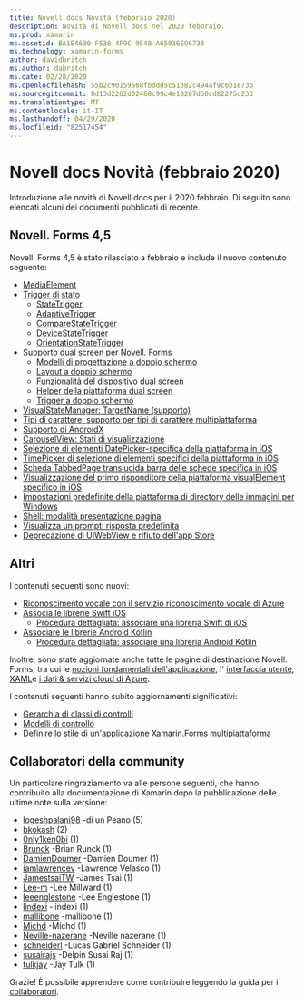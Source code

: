```yaml
---
title: Novell docs Novità (febbraio 2020)
description: Novità di Novell docs nel 2020 febbraio.
ms.prod: xamarin
ms.assetid: BA1E4630-F538-4F9C-9548-A65036E96738
ms.technology: xamarin-forms
author: davidbritch
ms.author: dabritch
ms.date: 02/28/2020
ms.openlocfilehash: 55b2c90159568fbddd5c51382c494af9c6b1e73b
ms.sourcegitcommit: 8d13d2262d02468c99c4e18207d50cd82275d233
ms.translationtype: MT
ms.contentlocale: it-IT
ms.lasthandoff: 04/29/2020
ms.locfileid: "82517454"
---
```

# <a name="xamarin-docs-whats-new-february-2020"></a>Novell docs Novità (febbraio 2020)

Introduzione alle novità di Novell docs per il 2020 febbraio. Di seguito sono elencati alcuni dei documenti pubblicati di recente.

## <a name="xamarinforms-45"></a>Novell. Forms 4,5

Novell. Forms 4,5 è stato rilasciato a febbraio e include il nuovo contenuto seguente:

- [MediaElement](~/xamarin-forms/user-interface/mediaelement.md)
- [Trigger di stato](~/xamarin-forms/app-fundamentals/triggers.md#state-triggers)
  - [StateTrigger](~/xamarin-forms/app-fundamentals/triggers.md#state-trigger)
  - [AdaptiveTrigger](~/xamarin-forms/app-fundamentals/triggers.md#adaptive-trigger)
  - [CompareStateTrigger](~/xamarin-forms/app-fundamentals/triggers.md#compare-state-trigger)
  - [DeviceStateTrigger](~/xamarin-forms/app-fundamentals/triggers.md#device-state-trigger)
  - [OrientationStateTrigger](~/xamarin-forms/app-fundamentals/triggers.md#orientation-state-trigger)
- [Supporto dual screen per Novell. Forms](~/xamarin-forms/app-fundamentals/dual-screen/index.md)
  - [Modelli di progettazione a doppio schermo](~/xamarin-forms/app-fundamentals/dual-screen/design-patterns.md)
  - [Layout a doppio schermo](~/xamarin-forms/app-fundamentals/dual-screen/twopaneview.md)
  - [Funzionalità del dispositivo dual screen](~/xamarin-forms/app-fundamentals/dual-screen/dual-screen-info.md)
  - [Helper della piattaforma dual screen](~/xamarin-forms/app-fundamentals/dual-screen/dual-screen-helper.md)
  - [Trigger a doppio schermo](~/xamarin-forms/app-fundamentals/dual-screen/triggers.md)  
- [VisualStateManager: TargetName (supporto)](~/xamarin-forms/user-interface/visual-state-manager.md#set-state-on-multiple-elements)
- [Tipi di carattere: supporto per tipi di carattere multipiattaforma](~/xamarin-forms/user-interface/text/fonts.md#use-a-custom-font)
- [Supporto di AndroidX](~/xamarin-forms/platform/android/androidx-migration.md)
- [CarouselView: Stati di visualizzazione](~/xamarin-forms/user-interface/carouselview/interaction.md#define-visual-states)
- [Selezione di elementi DatePicker-specifica della piattaforma in iOS](~/xamarin-forms/platform/ios/datepicker-selection.md)
- [TimePicker di selezione di elementi specifici della piattaforma in iOS](~/xamarin-forms/platform/ios/timepicker-selection.md)
- [Scheda TabbedPage translucida barra delle schede specifica in iOS](~/xamarin-forms/platform/ios/tabbedpage-translucent-tabbar.md)
- [Visualizzazione del primo risponditore della piattaforma visualElement specifico in iOS](~/xamarin-forms/platform/ios/visualelement-first-responder.md)
- [Impostazioni predefinite della piattaforma di directory delle immagini per Windows](~/xamarin-forms/platform/windows/default-image-directory.md)
- [Shell: modalità presentazione pagina](~/xamarin-forms/app-fundamentals/shell/configuration.md#set-page-presentation-mode)
- [Visualizza un prompt: risposta predefinita](~/xamarin-forms/user-interface/pop-ups.md#display-a-prompt)
- [Deprecazione di UIWebView e rifiuto dell'app Store](~/xamarin-forms/user-interface/webview.md#uiwebview-deprecation-and-app-store-rejection-itms-90809)

## <a name="other"></a>Altri

I contenuti seguenti sono nuovi:

- [Riconoscimento vocale con il servizio riconoscimento vocale di Azure](~/xamarin-forms/data-cloud/azure-cognitive-services/speech-recognition.md)
- [Associa le librerie Swift iOS](~/ios/platform/binding-swift/index.md)
  - [Procedura dettagliata: associare una libreria Swift di iOS](~/ios/platform/binding-swift/walkthrough.md)
- [Associare le librerie Android Kotlin](~/android/platform/binding-kotlin-library/index.md)
  - [Procedura dettagliata: associare una libreria Android Kotlin](~/android/platform/binding-kotlin-library/walkthrough.md)

Inoltre, sono state aggiornate anche tutte le pagine di destinazione Novell. Forms, tra cui le [nozioni fondamentali dell'applicazione](~/xamarin-forms/app-fundamentals/index.yml), l' [interfaccia utente](~/xamarin-forms/user-interface/index.yml), [XAML](~/xamarin-forms/xaml/index.yml)e [i dati & servizi cloud di Azure](~/xamarin-forms/data-cloud/index.yml).

I contenuti seguenti hanno subito aggiornamenti significativi:

- [Gerarchia di classi di controlli](~/xamarin-forms/internals/class-hierarchy.md)
- [Modelli di controllo](~/xamarin-forms/app-fundamentals/templates/control-template.md)
- [Definire lo stile di un'applicazione Xamarin.Forms multipiattaforma](~/get-started/quickstarts/styling.md)

## <a name="community-contributors"></a>Collaboratori della community

Un particolare ringraziamento va alle persone seguenti, che hanno contribuito alla documentazione di Xamarin dopo la pubblicazione delle ultime note sulla versione:

- [logeshpalani98](https://github.com/logeshpalani98) -di un Peano (5)
- [bkokash](https://github.com/bkokash) (2)
- [0nly1ken0bi](https://github.com/0nly1ken0bi) (1)
- [Brunck](https://github.com/brunck) -Brian Runck (1)
- [DamienDoumer](https://github.com/DamienDoumer) -Damien Doumer (1)
- [iamlawrencev](https://github.com/iamlawrencev) -Lawrence Velasco (1)
- [JamestsaiTW](https://github.com/JamestsaiTW) -James Tsai (1)
- [Lee-m](https://github.com/lee-m) -Lee Millward (1)
- [leeenglestone](https://github.com/leeenglestone) -Lee Englestone (1)
- [lindexi](https://github.com/lindexi) -lindexi (1)
- [mallibone](https://github.com/mallibone) -mallibone (1)
- [Michd](https://github.com/michd) -Michd (1)
- [Neville-nazerane](https://github.com/neville-nazerane) -Neville nazerane (1)
- [schneiderl](https://github.com/schneiderl) -Lucas Gabriel Schneider (1)
- [susairajs](https://github.com/susairajs) -Delpin Susai Raj (1)
- [tulkjay](https://github.com/tulkjay) -Jay Tulk (1)

Grazie! È possibile apprendere come contribuire leggendo la guida per i [collaboratori](https://github.com/MicrosoftDocs/xamarin-docs/blob/live/CONTRIBUTING.md).
